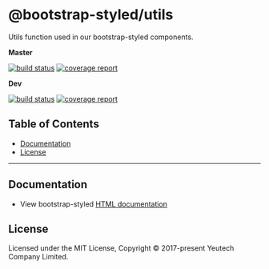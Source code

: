 # @bootstrap-styled/utils

Utils function used in our bootstrap-styled components.

**Master**

[![build status](https://module.kopaxgroup.com/bootstrap-styled/utils/badges/master/build.svg)](https://module.kopaxgroup.com/bootstrap-styled/bootstrap-styled-utils/commits/master)
[![coverage report](https://module.kopaxgroup.com/bootstrap-styled/utils/badges/master/coverage.svg)](https://module.kopaxgroup.com/bootstrap-styled/bootstrap-styled-utils/commits/master)

**Dev**

[![build status](https://module.kopaxgroup.com/bootstrap-styled/utils/badges/dev/build.svg)](https://module.kopaxgroup.com/bootstrap-styled/bootstrap-styled-utils/commits/dev)
[![coverage report](https://module.kopaxgroup.com/bootstrap-styled/utils/badges/dev/coverage.svg)](https://module.kopaxgroup.com/bootstrap-styled/bootstrap-styled-utils/commits/dev)

## Table of Contents

  - [Documentation](#documentation)
  - [License](#license)

---
  
## Documentation

  - View bootstrap-styled [HTML documentation](https://bootstrap-styled.yeutech.com)

## License

Licensed under the MIT License, Copyright © 2017-present Yeutech Company Limited.
